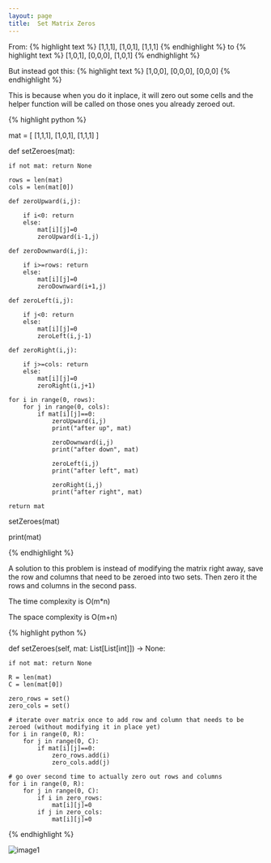```yaml
---
layout: page
title:  Set Matrix Zeros
---
```




From:
{% highlight text %}
  [1,1,1],
  [1,0,1],
  [1,1,1]
{% endhighlight %}
to 
{% highlight text %}
  [1,0,1],
  [0,0,0],
  [1,0,1]
{% endhighlight %}

But instead got this:
{% highlight text %}
  [1,0,0],
  [0,0,0],
  [0,0,0]
{% endhighlight %}


This is because when you do it inplace, it will zero out some cells and the helper function will be called on those ones you already zeroed out.

{% highlight python %}

mat = [
  [1,1,1],
  [1,0,1],
  [1,1,1]
]


def setZeroes(mat):

    if not mat: return None

    rows = len(mat)
    cols = len(mat[0])

    def zeroUpward(i,j):

        if i<0: return
        else:
            mat[i][j]=0
            zeroUpward(i-1,j)

    def zeroDownward(i,j):

        if i>=rows: return
        else:
            mat[i][j]=0
            zeroDownward(i+1,j)

    def zeroLeft(i,j):

        if j<0: return
        else:
            mat[i][j]=0
            zeroLeft(i,j-1)

    def zeroRight(i,j):

        if j>=cols: return
        else:
            mat[i][j]=0
            zeroRight(i,j+1)

    for i in range(0, rows):
        for j in range(0, cols):
            if mat[i][j]==0:
                zeroUpward(i,j)
                print("after up", mat)

                zeroDownward(i,j)
                print("after down", mat)

                zeroLeft(i,j)
                print("after left", mat)

                zeroRight(i,j)
                print("after right", mat)

    return mat

setZeroes(mat)

print(mat)


{% endhighlight %}

A solution to this problem is instead of modifying the matrix right away, save the row and columns that need to be zeroed into two sets. Then zero it the rows and columns in the second pass.

The time complexity is O(m*n)

The space complexity is O(m+n)

{% highlight python %}

def setZeroes(self, mat: List[List[int]]) -> None:

    if not mat: return None

    R = len(mat)
    C = len(mat[0])

    zero_rows = set()
    zero_cols = set()

    # iterate over matrix once to add row and column that needs to be zeroed (without modifying it in place yet)
    for i in range(0, R):
        for j in range(0, C):
            if mat[i][j]==0:
                zero_rows.add(i)
                zero_cols.add(j)

    # go over second time to actually zero out rows and columns
    for i in range(0, R):
        for j in range(0, C):
            if i in zero_rows:
                mat[i][j]=0
            if j in zero_cols:
                mat[i][j]=0

{% endhighlight %}

![image1]()